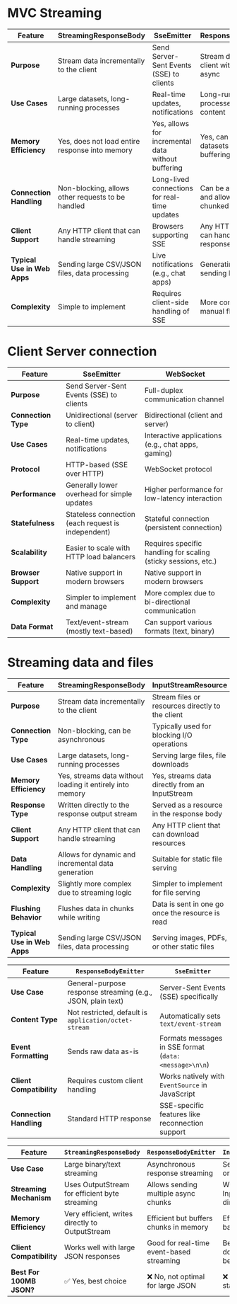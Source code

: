 
# MVC Streaming

| Feature                      | StreamingResponseBody                             | SseEmitter                                      | ResponseBodyEmitter                             | InputStreamResource                               |
 |------------------------------|--------------------------------------------------|------------------------------------------------|------------------------------------------------|--------------------------------------------------|
| **Purpose**                  | Stream data incrementally to the client          | Send Server-Sent Events (SSE) to clients      | Stream data to the client with support for async| Stream files or resources directly to the client  |
| **Use Cases**                | Large datasets, long-running processes            | Real-time updates, notifications                | Long-running processes, dynamic content         | Large files, dynamic content, file downloads      |
| **Memory Efficiency**        | Yes, does not load entire response into memory    | Yes, allows for incremental data without buffering| Yes, can handle large datasets without buffering | Yes, streams directly from an InputStream         |
| **Connection Handling**      | Non-blocking, allows other requests to be handled | Long-lived connections for real-time updates    | Can be asynchronous and allows for chunked data | Managed by Spring, auto-closed after response     |
| **Client Support**           | Any HTTP client that can handle streaming         | Browsers supporting SSE                          | Any HTTP client that can handle chunked responses| Any HTTP client                                   |
| **Typical Use in Web Apps**  | Sending large CSV/JSON files, data processing    | Live notifications (e.g., chat apps)           | Generating reports, sending logs                | File downloads, serving media                     |
| **Complexity**               | Simple to implement                               | Requires client-side handling of SSE            | More complex due to manual flushing              | Simple to implement                               |
 
# Client Server connection

| Feature                      | SseEmitter                                      | WebSocket                                      |
|------------------------------|------------------------------------------------|------------------------------------------------|
| **Purpose**                  | Send Server-Sent Events (SSE) to clients      | Full-duplex communication channel              |
| **Connection Type**          | Unidirectional (server to client)              | Bidirectional (client and server)             |
| **Use Cases**                | Real-time updates, notifications                | Interactive applications (e.g., chat apps, gaming) |
| **Protocol**                 | HTTP-based (SSE over HTTP)                     | WebSocket protocol                             |
| **Performance**              | Generally lower overhead for simple updates     | Higher performance for low-latency interaction |
| **Statefulness**             | Stateless connection (each request is independent)| Stateful connection (persistent connection)    |
| **Scalability**              | Easier to scale with HTTP load balancers       | Requires specific handling for scaling (sticky sessions, etc.) |
| **Browser Support**          | Native support in modern browsers               | Native support in modern browsers              |
| **Complexity**               | Simpler to implement and manage                 | More complex due to bi-directional communication |
| **Data Format**              | Text/event-stream (mostly text-based)          | Can support various formats (text, binary)    |

# Streaming data and files

| Feature                      | StreamingResponseBody                             | InputStreamResource                              |
|------------------------------|--------------------------------------------------|--------------------------------------------------|
| **Purpose**                  | Stream data incrementally to the client          | Stream files or resources directly to the client |
| **Connection Type**          | Non-blocking, can be asynchronous                | Typically used for blocking I/O operations       |
| **Use Cases**                | Large datasets, long-running processes            | Serving large files, file downloads               |
| **Memory Efficiency**        | Yes, streams data without loading it entirely into memory | Yes, streams data directly from an InputStream    |
| **Response Type**            | Written directly to the response output stream   | Served as a resource in the response body         |
| **Client Support**           | Any HTTP client that can handle streaming         | Any HTTP client that can download resources       |
| **Data Handling**            | Allows for dynamic and incremental data generation | Suitable for static file serving                  |
| **Complexity**               | Slightly more complex due to streaming logic      | Simpler to implement for file serving             |
| **Flushing Behavior**        | Flushes data in chunks while writing              | Data is sent in one go once the resource is read  |
| **Typical Use in Web Apps**  | Sending large CSV/JSON files, data processing     | Serving images, PDFs, or other static files      |

| Feature         | `ResponseBodyEmitter` | `SseEmitter` |
|---------------|-------------------|-------------|
| **Use Case** | General-purpose response streaming (e.g., JSON, plain text) | Server-Sent Events (SSE) specifically |
| **Content Type** | Not restricted, default is `application/octet-stream` | Automatically sets `text/event-stream` |
| **Event Formatting** | Sends raw data as-is | Formats messages in SSE format (`data: <message>\n\n`) |
| **Client Compatibility** | Requires custom client handling | Works natively with `EventSource` in JavaScript |
| **Connection Handling** | Standard HTTP response | SSE-specific features like reconnection support |

| Feature                 | `StreamingResponseBody` | `ResponseBodyEmitter` | `InputStreamResource` |
|-------------------------|------------------------|-----------------------|-----------------------|
| **Use Case**           | Large binary/text streaming | Asynchronous response streaming | Serving large files or input streams |
| **Streaming Mechanism** | Uses OutputStream for efficient byte streaming | Allows sending multiple async chunks | Wraps an InputStream for direct response |
| **Memory Efficiency**   | Very efficient, writes directly to OutputStream | Efficient but buffers chunks in memory | Efficient for file-based responses |
| **Client Compatibility** | Works well with large JSON responses | Good for real-time event-based streaming | Best for file downloads, may not be ideal for JSON |
| **Best For 100MB JSON?** | ✅ Yes, best choice | ❌ No, not optimal for large JSON | ❌ No, better for static files |

